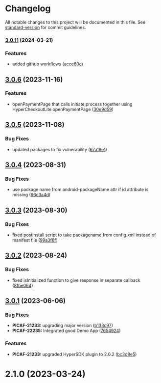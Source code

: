 # Changelog

All notable changes to this project will be documented in this file. See [standard-version](https://github.com/conventional-changelog/standard-version) for commit guidelines.

### [3.0.11](https://github.com/juspay/hyper-sdk-cordova/compare/v3.0.10...v3.0.11) (2024-03-21)


### Features

* added github workflows ([acce60c](https://github.com/juspay/hyper-sdk-cordova/commit/acce60c50f764cf0decd62e4249866b831e2e004))

## [3.0.6](https://github.com/juspay/hyper-sdk-cordova/compare/v3.0.5...v3.0.6) (2023-11-16)


### Features

* openPaymentPage that calls initiate,process together using HyperCheckoutLite openPaymentPage ([30e9d59](https://github.com/juspay/hyper-sdk-cordova/commit/30e9d59c6ba6113438ef406ecc2f27fc8449ea93))



## [3.0.5](https://github.com/juspay/hyper-sdk-cordova/compare/v3.0.4...v3.0.5) (2023-11-08)


### Bug Fixes

* updated packages to fix vulnerability ([67a18e1](https://github.com/juspay/hyper-sdk-cordova/commit/67a18e1233bf763b65c2038219adbf37aea24ecb))



## [3.0.4](https://github.com/juspay/hyper-sdk-cordova/compare/v3.0.3...v3.0.4) (2023-08-31)


### Bug Fixes

* use package name from android-packageName attr if id attribute is missing ([66c3a4d](https://github.com/juspay/hyper-sdk-cordova/commit/66c3a4d8305f019916cfa2796df17385f1855a54))



## [3.0.3](https://github.com/juspay/hyper-sdk-cordova/compare/v3.0.2...v3.0.3) (2023-08-30)


### Bug Fixes

* fixed postinstall script to take packagename from config.xml instead of manifest file ([99a3f8f](https://github.com/juspay/hyper-sdk-cordova/commit/99a3f8f26881deb61dfbdc2f04d9a90098f9855d))



## [3.0.2](https://github.com/juspay/hyper-sdk-cordova/compare/v3.0.1...v3.0.2) (2023-08-24)


### Bug Fixes

* fixed isInitialized function to give response in separate callback ([8fbe064](https://github.com/juspay/hyper-sdk-cordova/commit/8fbe0649376f9cfbf2a77472f72a9b180c4fea8c))



## [3.0.1](https://github.com/juspay/hyper-sdk-cordova/compare/v2.1.0...v3.0.1) (2023-06-06)


### Bug Fixes

* **PICAF-21233:** upgrading major version ([b133c97](https://github.com/juspay/hyper-sdk-cordova/commit/b133c97b1706c31e8266d759f29b3430c678ae78))
* **PICAF-22235:** Integrated good Demo App ([7654924](https://github.com/juspay/hyper-sdk-cordova/commit/7654924b7b2c2e63210744cf13699e202ea98cca))


### Features

* **PICAF-21233:** upgraded HyperSDK plugin to 2.0.2 ([bc3d8e5](https://github.com/juspay/hyper-sdk-cordova/commit/bc3d8e5f42e1ca24b034c7dd77802fb137660d72))



# 2.1.0 (2023-03-24)
